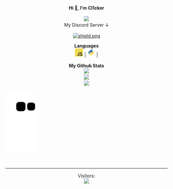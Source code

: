 <p align='center'>
  <b>Hi 👋, I'm Cl1cker
	</b></br>
	</b></br>
    <img src="https://lanyard-profile-readme.vercel.app/api/556994934025093120"/>
</b></br>
My Discord Server ↓
</br>
</br>
<a href="https://discord.gg/PFCAf5JaeG" target="_blank"> <img src="https://discordapp.com/api/guilds/892191598056718416/widget.png?style=shield" alt="shield.png"></a>

<p align="center">
	<b>Languages</b>
	<br>
	<code><img height="25" src="https://raw.githubusercontent.com/github/explore/80688e429a7d4ef2fca1e82350fe8e3517d3494d/topics/javascript/javascript.png"></code>&nbsp;|
	<code><img height="25" src="https://raw.githubusercontent.com/github/explore/80688e429a7d4ef2fca1e82350fe8e3517d3494d/topics/python/python.png"></code>&nbsp;|
	<br><br>
	<b>My Github Stats</b><br>
    	<img src="https://github-readme-streak-stats.herokuapp.com/?user=Cl1ckerr&theme=dark&hide_border=true">
	<br>
	<img src="https://github-readme-stats.vercel.app/api?username=Cl1ckerr&include_all_commits=true&show_icons=true&hide_border=true&hide_title=true&count_private=true&theme=dark">
	<br>
	<img src="https://github-readme-stats.vercel.app/api/top-langs/?username=Cl1ckerr&layout=compact&count_private=true&langs_count=8&hide_border=true&theme=dark">
</p>
<a href="https://cl1cker.xyz" target="_blank"><img src="https://github.com/rafaballerini/rafaballerini/blob/output/github-contribution-grid-snake.svg" alt="sneke"></a>

<p>&nbsp;</p>    

---  

<p align="center"> 
  Visitors:<br>
  <img src="https://profile-counter.glitch.me/Cl1ckerr/count.svg" />
</p>
